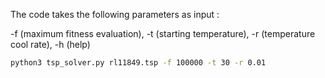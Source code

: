 The code takes the following parameters as input : 



-f (maximum fitness evaluation),  -t (starting temperature), -r (temperature cool rate), -h (help) 


```bash
python3 tsp_solver.py rl11849.tsp -f 100000 -t 30 -r 0.01
```
